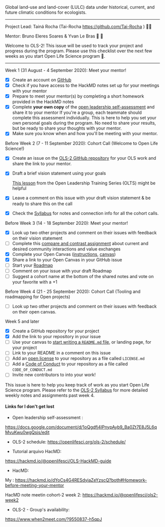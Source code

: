 Global land-use and land-cover (LULC) data under historical, current, and future climatic conditions for ecologists.

---

<!---
  Create one issue for each project in OLS-2. If you applied as a team, please
  coordinate with your teammates and have one person create this issue.

  Instructions:

  1. Add your project title in the Title field above ^
  2. Add your GitHub username (and your teammates) below --->
Project Lead: Tainá Rocha (Tai-Rocha https://github.com/Tai-Rocha ) :tipping_hand_woman:

<!---
  3. Add your mentor's GitHub username below --->
Mentor:  Bruno Eleres Soares & Yvan Le Bras :man: :man: 
<!---
  4. Keep everything below and click 'Submit new issue'  --->

Welcome to OLS-2! This issue will be used to track your project and progress during the program. Please use this checklist over the next few weeks as you start Open Life Science program :tada:.

***

Week 1 (31 August - 4 September 2020): Meet your mentor!
- [x] Create an account on [GitHub](https://github.com)
- [x] Check if you have access to the HackMD notes set up for your meetings with your mentor
- [x] Prepare to meet your mentor(s) by completing a short homework provided in the HackMD notes
- [x] Complete **your own copy** of the [open leadership self-assessment](https://docs.google.com/document/d/1oQgdfj4lPnypAyb9_Ba0Zt7E8J5L6qMvuKwu0wgQsjs/edit?usp=sharing) and share it to your mentor 
  If you're a group, each teammate should complete this assessment individually. This is here to help you set your own personal goals during the program. No need to share your results, but be ready to share your thoughts with your mentor.
- [x] Make sure you know when and how you'll be meeting with your mentor.

Before Week 2 (7 - 11 September 2020): Cohort Call (Welcome to Open Life Science!)
- [x] Create an issue on the [OLS-2 GitHub repository](https://github.com/open-life-science/ols-2/issues/new) for your OLS work and share the link to your mentor.
- [x] Draft a brief vision statement using your goals

  [This lesson](https://mozilla.github.io/open-leadership-training-series/articles/introduction-to-open-leadership/stating-your-project-vision/) from the Open Leadership Training Series (OLTS) might be helpful

- [x] Leave a comment on this issue with your draft vision statement & be ready to share this on the call
- [X] Check the [Syllabus](https://openlifesci.org/ols-2) for notes and connection info for all the cohort calls.

Before Week 3 (14 - 18 September 2020): Meet your mentor!
- [X] Look up two other projects and comment on their issues with feedback on their vision statement
- [ ] Complete this [compare and contrast assignment](https://docs.google.com/document/d/1ukvqDRIYfvCapVMdE5hWP-0MkLNJ9T65X43O7F336Ac/edit?usp=sharing) about current and desired community interactions and value exchanges
- [X] Complete your Open Canvas ([instructions](https://mozilla.github.io/open-leadership-training-series/articles/opening-your-project/develop-an-open-project-strategy-with-open-canvas/), [canvas](https://docs.google.com/presentation/d/1MeJo0TyuMg_waLk1J4q9y1aAqKNMuRBlnmxEChSz-cQ/edit?usp=sharing))
- [X] Share a link to your Open Canvas in your GitHub issue
- [ ] Start your [Roadmap](https://mozilla.github.io/open-leadership-training-series/articles/opening-your-project/start-your-project-roadmap/)
- [ ] Comment on your issue with your draft Roadmap
- [ ] Suggest a cohort name at the bottom of the shared notes and vote on your favorite with a +1

Before Week 4 (21 - 25 September 2020): Cohort Call (Tooling and roadmapping for Open projects)
- [ ] Look up two other projects and comment on their issues with feedback on their open canvas.

Week 5 and later
- [X] Create a GitHub repository for your project
- [X] Add the link to your repository in your issue
- [ ] Use your canvas to [start writing a `README.md` file](https://mozilla.github.io/open-leadership-training-series/articles/opening-your-project/write-a-great-project-readme/), or landing page, for your project
- [ ] Link to your README in a comment on this issue
- [ ] Add an [open license](https://mozilla.github.io/open-leadership-training-series/articles/get-your-project-online/sharing-your-work-in-the-open/) to your repository as a file called `LICENSE.md`
- [ ] Add a [Code of Conduct](https://mozilla.github.io/open-leadership-training-series/articles/building-communities-of-contributors/write-a-code-of-conduct/) to your repository as a file called `CODE_OF_CONDUCT.md`
- [ ] Invite new contributors to into your work!

This issue is here to help you keep track of work as you start Open Life Science program. Please refer to the [OLS-2 Syllabus](https://openlifesci.org/ols-2) for more detailed weekly notes and assignments past week 4.





#### Links for I don't get lost

* Open leadership self-assessment :

https://docs.google.com/document/d/1oQgdfj4lPnypAyb9_Ba0Zt7E8J5L6qMvuKwu0wgQsjs/edit


*  OLS-2 schedule:
https://openlifesci.org/ols-2/schedule/

* Tutorial arquivo HacMD:

https://hackmd.io/@openlifesci/OLS-HackMD-guide


* HacMD:

 My : https://hackmd.io/dYoCs4G4RESdyiaZeYzscQ?both#Homework-before-meeting-your-mentor
 
HacMD note meetin cohort-2 week 2:  https://hackmd.io/@openlifesci/ols2-week2


* OLS-2 - Group's availability:

https://www.when2meet.com/?9550837-h5qpJ


